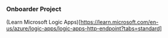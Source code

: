 ###  Onboarder Project

(Learn Microsoft Logic Apps)[https://learn.microsoft.com/en-us/azure/logic-apps/logic-apps-http-endpoint?tabs=standard]
